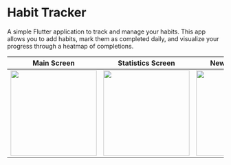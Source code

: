 # Habit Tracker

A simple Flutter application to track and manage your habits. This app allows you to add habits, mark them as completed daily, and visualize your progress through a heatmap of completions.

Main Screen                |  Statistics Screen        | New Habit Popup           |
:-------------------------:|:-------------------------:|:-------------------------:|
<img src="https://github.com/denysartiukhov/habit-tracker/assets/108905117/6791d832-0df5-4a39-91c9-63a89ba89b77" width="200"> |  <img src="https://github.com/denysartiukhov/habit-tracker/assets/108905117/cca38829-1bbb-4b87-abac-99b9e9c5b15d" width="200"> | <img src="https://github.com/denysartiukhov/habit-tracker/assets/108905117/3bbb636d-c5d3-40e7-b199-b5b7b1aa8842" width="200">
